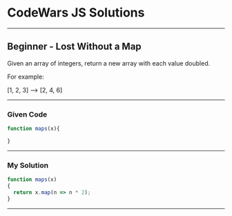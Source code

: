 # CodeWars JS Solutions

---

## Beginner - Lost Without a Map

Given an array of integers, return a new array with each value doubled.

For example:

[1, 2, 3] --> [2, 4, 6]

---

### Given Code


```js
function maps(x){

}
```

---

### My Solution 


```js
function maps(x)
{
  return x.map(n => n * 2);
}
```


---

